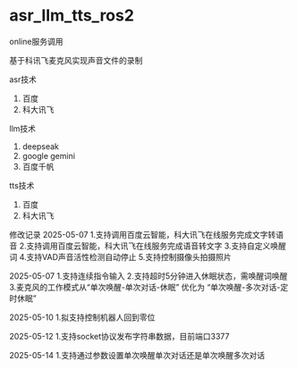 # asr_llm_tts_ros2
online服务调用

基于科讯飞麦克风实现声音文件的录制

asr技术
1. 百度
2. 科大讯飞

llm技术
1. deepseak
2. google gemini
3. 百度千帆

tts技术
1. 百度
2. 科大讯飞

修改记录
2025-05-07
    1.支持调用百度云智能，科大讯飞在线服务完成文字转语音
    2.支持调用百度云智能，科大讯飞在线服务完成语音转文字
    3.支持自定义唤醒词
    4.支持VAD声音活性检测自动停止
    5.支持控制摄像头拍摄照片

2025-05-07
    1.支持连续指令输入
    2.支持超时5分钟进入休眠状态，需唤醒词唤醒
    3.麦克风的工作模式从“单次唤醒-单次对话-休眠” 优化为 “单次唤醒-多次对话-定时休眠”

2025-05-10
    1.拟支持控制机器人回到零位

2025-05-12
    1.支持socket协议发布字符串数据，目前端口3377

2025-05-14
    1.支持通过参数设置单次唤醒单次对话还是单次唤醒多次对话

